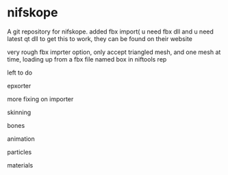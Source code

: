 nifskope
========

A git repository for nifskope.  added fbx import( u need fbx dll and u need latest qt dll to get this to work, they can be found on their website


very rough fbx imprter option, only accept triangled mesh, and one mesh at time, loading up from a fbx file named box in niftools rep


left to do


epxorter


more fixing on importer


skinning


bones


animation


particles


materials
